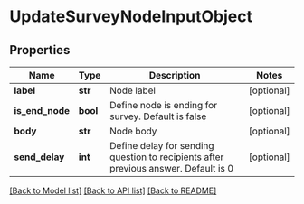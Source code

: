 # UpdateSurveyNodeInputObject

## Properties
Name | Type | Description | Notes
------------ | ------------- | ------------- | -------------
**label** | **str** | Node label | [optional] 
**is_end_node** | **bool** | Define node is ending for survey. Default is false | [optional] 
**body** | **str** | Node body | [optional] 
**send_delay** | **int** | Define delay for sending question to recipients after previous answer. Default is 0 | [optional] 

[[Back to Model list]](../README.md#documentation-for-models) [[Back to API list]](../README.md#documentation-for-api-endpoints) [[Back to README]](../README.md)


